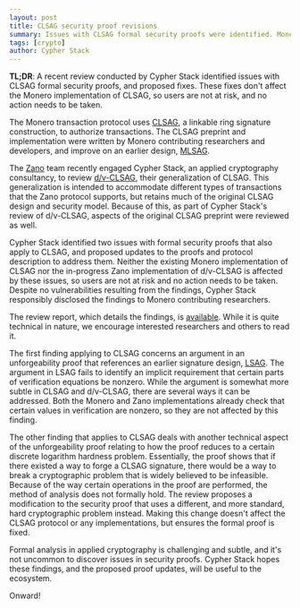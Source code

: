 ```yaml
---
layout: post
title: CLSAG security proof revisions
summary: Issues with CLSAG formal security proofs were identified. Monero's implementation of CLSAG is not affected.
tags: [crypto]
author: Cypher Stack
---
```


**TL;DR**: A recent review conducted by Cypher Stack identified issues with CLSAG formal security proofs, and proposed fixes. 
These fixes don't affect the Monero implementation of CLSAG, so users are not at risk, and no action needs to be taken.

The Monero transaction protocol uses [CLSAG](https://eprint.iacr.org/2019/654), a linkable ring signature construction, to authorize transactions.
The CLSAG preprint and implementation were written by Monero contributing researchers and developers, and improve on an earlier design, [MLSAG](https://eprint.iacr.org/2015/1098).

The [Zano](https://zano.org/) team recently engaged Cypher Stack, an applied cryptography consultancy, to review [d/v-CLSAG](https://github.com/hyle-team/docs/tree/master/zano/dv-CLSAG-extension), their generalization of CLSAG.
This generalization is intended to accommodate different types of transactions that the Zano protocol supports, but retains much of the original CLSAG design and security model.
Because of this, as part of Cypher Stack's review of d/v-CLSAG, aspects of the original CLSAG preprint were reviewed as well.

Cypher Stack identified two issues with formal security proofs that also apply to CLSAG, and proposed updates to the proofs and protocol description to address them.
Neither the existing Monero implementation of CLSAG nor the in-progress Zano implementation of d/v-CLSAG is affected by these issues, so users are not at risk and no action needs to be taken.
Despite no vulnerabilities resulting from the findings, Cypher Stack responsibly disclosed the findings to Monero contributing researchers.

The review report, which details the findings, is [available](https://github.com/cypherstack/zano-clsag-review/releases/tag/final).
While it is quite technical in nature, we encourage interested researchers and others to read it.

The first finding applying to CLSAG concerns an argument in an unforgeability proof that references an earlier signature design, [LSAG](https://eprint.iacr.org/2004/027).
The argument in LSAG fails to identify an implicit requirement that certain parts of verification equations be nonzero.
While the argument is somewhat more subtle in CLSAG and d/v-CLSAG, there are several ways it can be addressed.
Both the Monero and Zano implementations already check that certain values in verification are nonzero, so they are not affected by this finding.

The other finding that applies to CLSAG deals with another technical aspect of the unforgeability proof relating to how the proof reduces to a certain discrete logarithm hardness problem.
Essentially, the proof shows that if there existed a way to forge a CLSAG signature, there would be a way to break a cryptographic problem that is widely believed to be infeasible.
Because of the way certain operations in the proof are performed, the method of analysis does not formally hold.
The review proposes a modification to the security proof that uses a different, and more standard, hard cryptographic problem instead.
Making this change doesn't affect the CLSAG protocol or any implementations, but ensures the formal proof is fixed.

Formal analysis in applied cryptography is challenging and subtle, and it's not uncommon to discover issues in security proofs.
Cypher Stack hopes these findings, and the proposed proof updates, will be useful to the ecosystem.

Onward!
